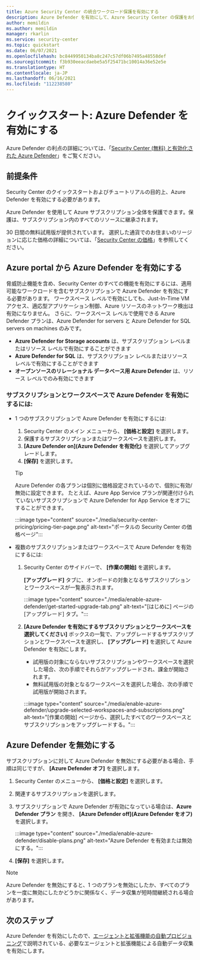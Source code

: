 ```yaml
---
title: Azure Security Center の統合ワークロード保護を有効にする
description: Azure Defender を有効にして、Azure Security Center の保護をお使いのハイブリッドおよびマルチクラウドのリソースに拡張する方法について説明します
author: memildin
ms.author: memildin
manager: rkarlin
ms.service: security-center
ms.topic: quickstart
ms.date: 06/07/2021
ms.openlocfilehash: bc8449950134ba8c247c57df06b7495a48558def
ms.sourcegitcommit: f3b930eeacdaebe5a5f25471bc10014a36e52e5e
ms.translationtype: HT
ms.contentlocale: ja-JP
ms.lasthandoff: 06/16/2021
ms.locfileid: "112238580"
---
```

# <a name="quickstart-enable-azure-defender"></a>クイックスタート: Azure Defender を有効にする

Azure Defender の利点の詳細については、「[Security Center (無料) と有効化された Azure Defender](security-center-pricing.md)」をご覧ください。

## <a name="prerequisites"></a>前提条件

Security Center のクイックスタートおよびチュートリアルの目的上、Azure Defender を有効にする必要があります。 

Azure Defender を使用して Azure サブスクリプション全体を保護できます。保護は、サブスクリプション内のすべてのリソースに継承されます。

30 日間の無料試用版が提供されています。 選択した通貨でのお住まいのリージョンに応じた価格の詳細については、「[Security Center の価格](https://azure.microsoft.com/pricing/details/security-center/)」を参照してください。

## <a name="enable-azure-defender-from-the-azure-portal"></a>Azure portal から Azure Defender を有効にする

脅威防止機能を含め、Security Center のすべての機能を有効にするには、適用可能なワークロードを含むサブスクリプションで Azure Defender を有効にする必要があります。 ワークスペース レベルで有効にしても、Just-In-Time VM アクセス、適応型アプリケーション制御、Azure リソースのネットワーク検出は有効になりません。 さらに、ワークスペース レベルで使用できる Azure Defender プランは、Azure Defender for servers と Azure Defender for SQL servers on machines のみです。

- **Azure Defender for Storage accounts** は、サブスクリプション レベルまたはリソース レベルで有効にすることができます
- **Azure Defender for SQL** は、サブスクリプション レベルまたはリソース レベルで有効にすることができます
- **オープンソースのリレーショナル データベース用 Azure Defender** は、リソース レベルでのみ有効にできます

### <a name="to-enable-azure-defender-on-your-subscriptions-and-workspaces"></a>サブスクリプションとワークスペースで Azure Defender を有効にするには:

- 1 つのサブスクリプションで Azure Defender を有効にするには:

    1. Security Center のメイン メニューから、 **[価格と設定]** を選択します。
    1. 保護するサブスクリプションまたはワークスペースを選択します。
    1. **[Azure Defender on]\(Azure Defender を有効化\)** を選択してアップグレードします。
    1. **[保存]** を選択します。

    > [!TIP]
    > Azure Defender の各プランは個別に価格設定されているので、個別に有効/無効に設定できます。 たとえば、Azure App Service プランが関連付けられていないサブスクリプションで Azure Defender for App Service をオフにすることができます。 

    :::image type="content" source="./media/security-center-pricing/pricing-tier-page.png" alt-text="ポータルの Security Center の価格ページ":::

- 複数のサブスクリプションまたはワークスペースで Azure Defender を有効にするには:

    1. Security Center のサイドバーで、 **[作業の開始]** を選択します。

        **[アップグレード]** タブに、オンボードの対象となるサブスクリプションとワークスペースが一覧表示されます。

        :::image type="content" source="./media/enable-azure-defender/get-started-upgrade-tab.png" alt-text="[はじめに] ページの [アップグレード] タブ。"::: 

    1. **[Azure Defender を有効にするサブスクリプションとワークスペースを選択してください]** ボックスの一覧で、アップグレードするサブスクリプションとワークスペースを選択し、 **[アップグレード]** を選択して Azure Defender を有効にします。

       - 試用版の対象にならないサブスクリプションやワークスペースを選択した場合、次の手順でそれらがアップグレードされ、課金が開始されます。
       - 無料試用版の対象となるワークスペースを選択した場合、次の手順で試用版が開始されます。

        :::image type="content" source="./media/enable-azure-defender/upgrade-selected-workspaces-and-subscriptions.png" alt-text="[作業の開始] ページから、選択したすべてのワークスペースとサブスクリプションをアップグレードする。":::


## <a name="disable-azure-defender"></a>Azure Defender を無効にする

サブスクリプションに対して Azure Defender を無効にする必要がある場合、手順は同じですが、 **[Azure Defender オフ]** を選択します。
 
1. Security Center のメニューから、 **[価格と設定]** を選択します。
1. 関連するサブスクリプションを選択します。
1. サブスクリプションで Azure Defender が有効になっている場合は、**Azure Defender プラン** を開き、 **[Azure Defender off]\(Azure Defender をオフ\)** を選択します。

    :::image type="content" source="./media/enable-azure-defender/disable-plans.png" alt-text="Azure Defender を有効または無効にする。":::

1. **[保存]** を選択します。

> [!NOTE]
> Azure Defender を無効にすると、1 つのプランを無効にしたか、すべてのプランを一度に無効にしたかどうかに関係なく、データ収集が短時間継続される場合があります。 

## <a name="next-steps"></a>次のステップ

Azure Defender を有効にしたので、[エージェントと拡張機能の自動プロビジョニング](security-center-enable-data-collection.md)で説明されている、必要なエージェントと拡張機能による自動データ収集を有効にします。